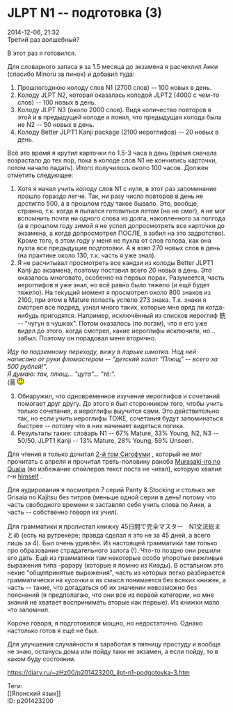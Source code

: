 JLPT N1 -- подготовка (3)
==========================

   
 2014-12-06, 21:32   
  Третий раз волшебный?   
   
 В этот раз я готовился.   
   
 Для словарного запаса я за 1.5 месяца до экзамена я расчехлил Анки (спасибо Minoru за пинок) и добавил туда:   
 1. Прошлогоднюю колоду слов N1 (2700 слов) -- 100 новых в день.   
 2. Колоду JLPT N2, которая оказалась колодой JLPT2 (4000 с чем-то слов) -- 100 новых в день.   
 3. Колоду JLPT N3 (около 2000 слов). Видя количество повторов в этой и в предыдущей колоде я понял, что предыдущая колода была не N2 -- 50 новых в день.   
 4. Колоду Better JLPT1 Kanji package (2100 иероглифов) -- 20 новых в день.   
   
 Всё это время я крутил карточки по 1.5-3 часа в день (время сначала возрастало до тех пор, пока в колоде слов N1 не кончились карточки, потом начало падать). Итого получилось около 100 часов. Должен отметить следующее:   
 1) Хотя я начал учить колоду слов N1 с нуля, в этот раз запоминание прошло гораздо легче. Так, ни разу число повторов в день не достигло 500, а в прошлом году такое бывало. Это, вообще, странно, т.к. когда я пытался готовиться летом (но не смог), я не мог вспомнить почти ни одного слова из долга, накопленного за полгода (а в прошлом году зимой я не успел допросмотреть все карточки до экзамена, а когда допросмотрел ПОСЛЕ, я забил на это задротство). Кроме того, в этом году у меня не пухла от слов голова, как она пухла все предыдущие подготовки. А я взял 270 новых слов в день (на практике около 130, т.к. часть я уже знал).   
 2) Я не расчитывал просмотреть все кандзи из колоды Better JLPT1 Kanji до экзамена, поэтому поставил всего 20 новых в день. Это оказалось многовато, особенно на первых порах. Разумеется, часть иероглифов я уже знал, но всё равно было тяжело (и ещё будет тяжело). На текущий момент я просмотрел около 800 знаков из 2100, при этом в Mature попасть успело 273 знака. Т.к. знаки я смотрел все подряд, узнал много таких, которые мне вряд ли когда-нибудь пригодятся. Например, исключённый из списков иероглиф 銑 -- "чугун в чушках". Потом оказалось (по логам), что я его уже видел до этого, когда смотрел, какие иероглифы исключили, но... забыл. Поэтому он порадовал меня вторично.   
   
  *Иду по подземному переходу, вижу в ларьке шмотка. Над ней написано от руки фломастером -- "детский халат "Плющ" -- всего за 500 рублей!".   
 Я думаю: так, плющ... "цута"... "тё:".*    
 (蔦 ![;)](pics/1136.gif)   
   
 3) Обнаружил, что одновременное изучение иероглифов и сочетаний помогает друг другу. До этого я был сторонником того, чтобы учить только сочетания, а иероглифы выучится сами. Это действительно так, но если учить иероглифы ТОЖЕ, сочетания будут запоминаться быстрее -- потому что в них начинает видеться логика.   
 4) Результаты такие: словарь N1 -- 67% Mature, 33% Young, N2, N3 -- 50/50. JLPT1 Kanji -- 13% Mature, 28% Young, 59% Unseen.   
   
 Для чтения я только дочитал  [2-й том Сигофуми](Amamiya%20Ryou%20%20Shigofumi,%20vol.2)  , который не мог прочитать с апреля и прочитал треть-половину ранобэ  [Murasaki-iro no Qualia](http://himself.diary.ru/p197923090.htm)  (во избежание спойлеров текст поста не читал), которую хвалил г-н  [himself](http://himself.diary.ru "void")  .   
   
 Для аудирования я посмотрел 7 серий Panty & Stocking и столько же Grisaia no Kajitsu без титров (меньше одной серии в день! потому что часть свободного времени я заставлял себя учить слова по Анки, а часть -- собственно говоря их учил).   
   
 Для грамматики я пролистал книжку 45日間で完全マスター　N1文法総まとめ (есть на рутрекере; правда сделал я это не за 45 дней, а всего лишь за 4). Был очень удивлён. Из настоящей грамматики там только про образование страдательного залога (!). Что-то поздно они решили его дать. Ещё из грамматики там некоторые особо упоротые вежливые выражения типа -рарэру (которые я помню из Киэды). В остальном это некие "общепринятые выражения", часть из которых легко разбирается грамматически на кусочки и их смысл понимается без всяких книжек, а часть -- такие, что догадаться об их значении невозможно без пояснений (я предполагаю, что они все из первой категории, но мне знаний не хватает воспринимать вторые как первые). Из книжки мало что запомнил.   
   
 Короче говоря, я подготовился мощно, но недостаточно. Однако настолько готов я ещё не был.   
   
 Для улучшения случайности я заработал в пятницу простуду и вообще не знаю, останусь дома или пойду таки не экзамен, а если пойду, то в каком буду состоянии.   
    
 <https://diary.ru/~zHz00/p201423200_jlpt-n1-podgotovka-3.htm>   
   
 Теги:   
 [[Японский язык]]   
 ID: p201423200